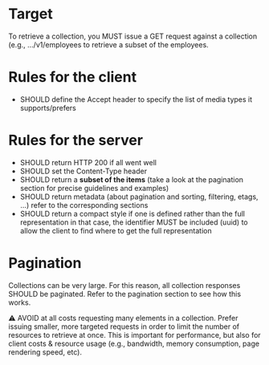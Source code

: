 # Target
To retrieve a collection, you MUST issue a GET request against a collection (e.g., .../v1/employees to retrieve a subset of the employees.

# Rules for the client
* SHOULD define the Accept header to specify the list of media types it supports/prefers

# Rules for the server
* SHOULD return HTTP 200 if all went well
* SHOULD set the Content-Type header
* SHOULD return a **subset of the items** (take a look at the pagination section for precise guidelines and examples)
* SHOULD return metadata (about pagination and sorting, filtering, etags, ...)
refer to the corresponding sections
* SHOULD return a compact style if one is defined rather than the full representation
in that case, the identifier MUST be included (uuid) to allow the client to find where to get the full representation

# Pagination
Collections can be very large. For this reason, all collection responses SHOULD be paginated. Refer to the pagination section to see how this works.

⚠️ AVOID at all costs requesting many elements in a collection. Prefer issuing smaller, more targeted requests in order to limit the number of resources to retrieve at once. This is important for performance, but also for client costs & resource usage (e.g., bandwidth, memory consumption, page rendering speed, etc).